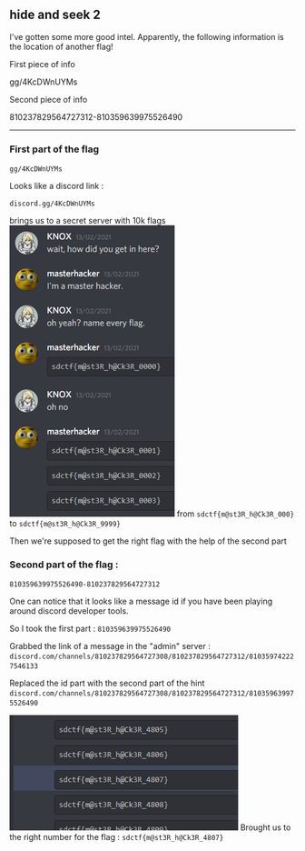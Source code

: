 ## hide and seek 2

I've gotten some more good intel. Apparently, the following information is the location of another flag!

First piece of info

gg/4KcDWnUYMs

Second piece of info

810237829564727312-810359639975526490

---------------------------------

### First part of the flag

    gg/4KcDWnUYMs

Looks like a discord link :

    discord.gg/4KcDWnUYMs

brings us to a secret server with 10k flags
![screen of the server](media/master_hacker.png)
from `sdctf{m@st3R_h@Ck3R_000}` to `sdctf{m@st3R_h@Ck3R_9999}`

Then we're supposed to get the right flag with the help of the second part

### Second part of the flag :

    810359639975526490-810237829564727312

One can notice that it looks like a message id if you have been playing around discord developer tools.

So I took the first part : `810359639975526490`

Grabbed the link of a message in the "admin" server : `discord.com/channels/810237829564727308/810237829564727312/810359742227546133`

Replaced the id part with the second part of the hint `discord.com/channels/810237829564727308/810237829564727312/810359639975526490`

![flag](media/flag.png)
Brought us to the right number for the flag : `sdctf{m@st3R_h@Ck3R_4807}`
